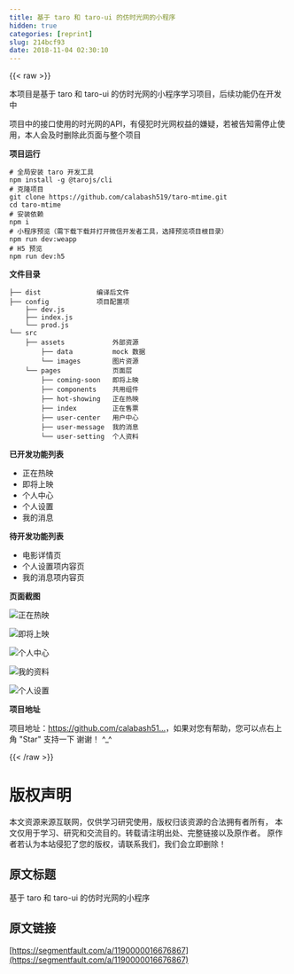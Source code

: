```yaml
---
title: 基于 taro 和 taro-ui 的仿时光网的小程序
hidden: true
categories: [reprint]
slug: 214bcf93
date: 2018-11-04 02:30:10
---
```


{{< raw >}}
<p>&#x672C;&#x9879;&#x76EE;&#x662F;&#x57FA;&#x4E8E; taro &#x548C; taro-ui &#x7684;&#x4EFF;&#x65F6;&#x5149;&#x7F51;&#x7684;&#x5C0F;&#x7A0B;&#x5E8F;&#x5B66;&#x4E60;&#x9879;&#x76EE;&#xFF0C;&#x540E;&#x7EED;&#x529F;&#x80FD;&#x4ECD;&#x5728;&#x5F00;&#x53D1;&#x4E2D;</p><p>&#x9879;&#x76EE;&#x4E2D;&#x7684;&#x63A5;&#x53E3;&#x4F7F;&#x7528;&#x7684;&#x65F6;&#x5149;&#x7F51;&#x7684;API&#xFF0C;&#x6709;&#x4FB5;&#x72AF;&#x65F6;&#x5149;&#x7F51;&#x6743;&#x76CA;&#x7684;&#x5ACC;&#x7591;&#xFF0C;&#x82E5;&#x88AB;&#x544A;&#x77E5;&#x9700;&#x505C;&#x6B62;&#x4F7F;&#x7528;&#xFF0C;&#x672C;&#x4EBA;&#x4F1A;&#x53CA;&#x65F6;&#x5220;&#x9664;&#x6B64;&#x9875;&#x9762;&#x4E0E;&#x6574;&#x4E2A;&#x9879;&#x76EE;</p><p><strong>&#x9879;&#x76EE;&#x8FD0;&#x884C;</strong></p><div class="widget-codetool" style="display:none"><div class="widget-codetool--inner"><span class="selectCode code-tool" data-toggle="tooltip" data-placement="top" title="" data-original-title="&#x5168;&#x9009;"></span> <span type="button" class="copyCode code-tool" data-toggle="tooltip" data-placement="top" data-clipboard-text="# &#x5168;&#x5C40;&#x5B89;&#x88C5; taro &#x5F00;&#x53D1;&#x5DE5;&#x5177;
npm install -g @tarojs/cli
# &#x514B;&#x9686;&#x9879;&#x76EE;
git clone https://github.com/calabash519/taro-mtime.git
cd taro-mtime
# &#x5B89;&#x88C5;&#x4F9D;&#x8D56;
npm i
# &#x5C0F;&#x7A0B;&#x5E8F;&#x9884;&#x89C8;&#xFF08;&#x9700;&#x4E0B;&#x8F7D;&#x4E0B;&#x8F7D;&#x5E76;&#x6253;&#x5F00;&#x5FAE;&#x4FE1;&#x5F00;&#x53D1;&#x8005;&#x5DE5;&#x5177;&#xFF0C;&#x9009;&#x62E9;&#x9884;&#x89C8;&#x9879;&#x76EE;&#x6839;&#x76EE;&#x5F55;&#xFF09;
npm run dev:weapp
# H5 &#x9884;&#x89C8;
npm run dev:h5" title="" data-original-title="&#x590D;&#x5236;"></span> <span type="button" class="saveToNote code-tool" data-toggle="tooltip" data-placement="top" title="" data-original-title="&#x653E;&#x8FDB;&#x7B14;&#x8BB0;"></span></div></div><pre class="hljs vala"><code><span class="hljs-meta"># &#x5168;&#x5C40;&#x5B89;&#x88C5; taro &#x5F00;&#x53D1;&#x5DE5;&#x5177;</span>
npm install -g @tarojs/cli
<span class="hljs-meta"># &#x514B;&#x9686;&#x9879;&#x76EE;</span>
git clone https:<span class="hljs-comment">//github.com/calabash519/taro-mtime.git</span>
cd taro-mtime
<span class="hljs-meta"># &#x5B89;&#x88C5;&#x4F9D;&#x8D56;</span>
npm i
<span class="hljs-meta"># &#x5C0F;&#x7A0B;&#x5E8F;&#x9884;&#x89C8;&#xFF08;&#x9700;&#x4E0B;&#x8F7D;&#x4E0B;&#x8F7D;&#x5E76;&#x6253;&#x5F00;&#x5FAE;&#x4FE1;&#x5F00;&#x53D1;&#x8005;&#x5DE5;&#x5177;&#xFF0C;&#x9009;&#x62E9;&#x9884;&#x89C8;&#x9879;&#x76EE;&#x6839;&#x76EE;&#x5F55;&#xFF09;</span>
npm run dev:weapp
<span class="hljs-meta"># H5 &#x9884;&#x89C8;</span>
npm run dev:h5</code></pre><p><strong>&#x6587;&#x4EF6;&#x76EE;&#x5F55;</strong></p><div class="widget-codetool" style="display:none"><div class="widget-codetool--inner"><span class="selectCode code-tool" data-toggle="tooltip" data-placement="top" title="" data-original-title="&#x5168;&#x9009;"></span> <span type="button" class="copyCode code-tool" data-toggle="tooltip" data-placement="top" data-clipboard-text="&#x251C;&#x2500;&#x2500; dist              &#x7F16;&#x8BD1;&#x540E;&#x6587;&#x4EF6;
&#x251C;&#x2500;&#x2500; config            &#x9879;&#x76EE;&#x914D;&#x7F6E;&#x9879;
    &#x251C;&#x2500;&#x2500; dev.js             
    &#x251C;&#x2500;&#x2500; index.js           
    &#x2514;&#x2500;&#x2500; prod.js            
&#x2514;&#x2500;&#x2500; src
    &#x251C;&#x2500;&#x2500; assets            &#x5916;&#x90E8;&#x8D44;&#x6E90;
        &#x251C;&#x2500;&#x2500; data          mock &#x6570;&#x636E;
        &#x2514;&#x2500;&#x2500; images        &#x56FE;&#x7247;&#x8D44;&#x6E90;
    &#x2514;&#x2500;&#x2500; pages             &#x9875;&#x9762;&#x5C42; 
        &#x251C;&#x2500;&#x2500; coming-soon   &#x5373;&#x5C06;&#x4E0A;&#x6620;
        &#x251C;&#x2500;&#x2500; components    &#x5171;&#x7528;&#x7EC4;&#x4EF6;
        &#x251C;&#x2500;&#x2500; hot-showing   &#x6B63;&#x5728;&#x70ED;&#x6620;
        &#x251C;&#x2500;&#x2500; index         &#x6B63;&#x5728;&#x552E;&#x7968;
        &#x251C;&#x2500;&#x2500; user-center   &#x7528;&#x6237;&#x4E2D;&#x5FC3;
        &#x251C;&#x2500;&#x2500; user-message  &#x6211;&#x7684;&#x6D88;&#x606F;
        &#x2514;&#x2500;&#x2500; user-setting  &#x4E2A;&#x4EBA;&#x8D44;&#x6599;" title="" data-original-title="&#x590D;&#x5236;"></span> <span type="button" class="saveToNote code-tool" data-toggle="tooltip" data-placement="top" title="" data-original-title="&#x653E;&#x8FDB;&#x7B14;&#x8BB0;"></span></div></div><pre class="hljs mipsasm"><code>&#x251C;&#x2500;&#x2500; <span class="hljs-keyword">dist </span>             &#x7F16;&#x8BD1;&#x540E;&#x6587;&#x4EF6;
&#x251C;&#x2500;&#x2500; <span class="hljs-built_in">config</span>            &#x9879;&#x76EE;&#x914D;&#x7F6E;&#x9879;
    &#x251C;&#x2500;&#x2500; dev.<span class="hljs-keyword">js </span>            
    &#x251C;&#x2500;&#x2500; index.<span class="hljs-keyword">js </span>          
    &#x2514;&#x2500;&#x2500; prod.<span class="hljs-keyword">js </span>           
&#x2514;&#x2500;&#x2500; src
    &#x251C;&#x2500;&#x2500; assets            &#x5916;&#x90E8;&#x8D44;&#x6E90;
        &#x251C;&#x2500;&#x2500; data          mock &#x6570;&#x636E;
        &#x2514;&#x2500;&#x2500; images        &#x56FE;&#x7247;&#x8D44;&#x6E90;
    &#x2514;&#x2500;&#x2500; pages             &#x9875;&#x9762;&#x5C42; 
        &#x251C;&#x2500;&#x2500; coming-soon   &#x5373;&#x5C06;&#x4E0A;&#x6620;
        &#x251C;&#x2500;&#x2500; components    &#x5171;&#x7528;&#x7EC4;&#x4EF6;
        &#x251C;&#x2500;&#x2500; hot-<span class="hljs-keyword">showing </span>  &#x6B63;&#x5728;&#x70ED;&#x6620;
        &#x251C;&#x2500;&#x2500; index         &#x6B63;&#x5728;&#x552E;&#x7968;
        &#x251C;&#x2500;&#x2500; user-center   &#x7528;&#x6237;&#x4E2D;&#x5FC3;
        &#x251C;&#x2500;&#x2500; user-message  &#x6211;&#x7684;&#x6D88;&#x606F;
        &#x2514;&#x2500;&#x2500; user-setting  &#x4E2A;&#x4EBA;&#x8D44;&#x6599;</code></pre><p><strong>&#x5DF2;&#x5F00;&#x53D1;&#x529F;&#x80FD;&#x5217;&#x8868;</strong></p><ul><li>&#x6B63;&#x5728;&#x70ED;&#x6620;</li><li>&#x5373;&#x5C06;&#x4E0A;&#x6620;</li><li>&#x4E2A;&#x4EBA;&#x4E2D;&#x5FC3;</li><li>&#x4E2A;&#x4EBA;&#x8BBE;&#x7F6E;</li><li>&#x6211;&#x7684;&#x6D88;&#x606F;</li></ul><p><strong>&#x5F85;&#x5F00;&#x53D1;&#x529F;&#x80FD;&#x5217;&#x8868;</strong></p><ul><li>&#x7535;&#x5F71;&#x8BE6;&#x60C5;&#x9875;</li><li>&#x4E2A;&#x4EBA;&#x8BBE;&#x7F6E;&#x9879;&#x5185;&#x5BB9;&#x9875;</li><li>&#x6211;&#x7684;&#x6D88;&#x606F;&#x9879;&#x5185;&#x5BB9;&#x9875;</li></ul><p><strong>&#x9875;&#x9762;&#x622A;&#x56FE;</strong></p><p><span class="img-wrap"><img data-src="/img/bVbh8AB?w=316&amp;h=567" src="https://static.alili.tech/img/bVbh8AB?w=316&amp;h=567" alt="&#x6B63;&#x5728;&#x70ED;&#x6620;" title="&#x6B63;&#x5728;&#x70ED;&#x6620;" style="cursor:pointer;display:inline"></span></p><p><span class="img-wrap"><img data-src="/img/bVbh8Al?w=316&amp;h=563" src="https://static.alili.tech/img/bVbh8Al?w=316&amp;h=563" alt="&#x5373;&#x5C06;&#x4E0A;&#x6620;" title="&#x5373;&#x5C06;&#x4E0A;&#x6620;" style="cursor:pointer;display:inline"></span></p><p><span class="img-wrap"><img data-src="/img/bVbh8AD?w=318&amp;h=567" src="https://static.alili.tech/img/bVbh8AD?w=318&amp;h=567" alt="&#x4E2A;&#x4EBA;&#x4E2D;&#x5FC3;" title="&#x4E2A;&#x4EBA;&#x4E2D;&#x5FC3;" style="cursor:pointer;display:inline"></span></p><p><span class="img-wrap"><img data-src="/img/bVbh8AE?w=316&amp;h=564" src="https://static.alili.tech/img/bVbh8AE?w=316&amp;h=564" alt="&#x6211;&#x7684;&#x8D44;&#x6599;" title="&#x6211;&#x7684;&#x8D44;&#x6599;" style="cursor:pointer;display:inline"></span></p><p><span class="img-wrap"><img data-src="/img/bVbh8AF?w=317&amp;h=562" src="https://static.alili.tech/img/bVbh8AF?w=317&amp;h=562" alt="&#x4E2A;&#x4EBA;&#x8BBE;&#x7F6E;" title="&#x4E2A;&#x4EBA;&#x8BBE;&#x7F6E;" style="cursor:pointer;display:inline"></span></p><p><strong>&#x9879;&#x76EE;&#x5730;&#x5740;</strong></p><p>&#x9879;&#x76EE;&#x5730;&#x5740;&#xFF1A;<a href="https://github.com/calabash519/taro-mtime" rel="nofollow noreferrer" target="_blank">https://github.com/calabash51...</a>&#xFF0C;&#x5982;&#x679C;&#x5BF9;&#x60A8;&#x6709;&#x5E2E;&#x52A9;&#xFF0C;&#x60A8;&#x53EF;&#x4EE5;&#x70B9;&#x53F3;&#x4E0A;&#x89D2; &quot;Star&quot; &#x652F;&#x6301;&#x4E00;&#x4E0B; &#x8C22;&#x8C22;&#xFF01; ^_^</p>
{{< /raw >}}

# 版权声明
本文资源来源互联网，仅供学习研究使用，版权归该资源的合法拥有者所有，
本文仅用于学习、研究和交流目的。转载请注明出处、完整链接以及原作者。
原作者若认为本站侵犯了您的版权，请联系我们，我们会立即删除！

## 原文标题
基于 taro 和 taro-ui 的仿时光网的小程序

## 原文链接
[https://segmentfault.com/a/1190000016676867](https://segmentfault.com/a/1190000016676867)

